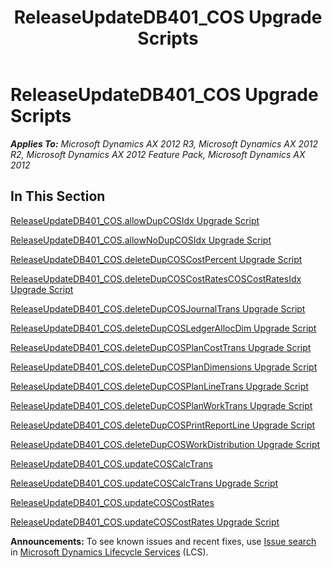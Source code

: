 ﻿---
title: ReleaseUpdateDB401_COS Upgrade Scripts
TOCTitle: ReleaseUpdateDB401_COS Upgrade Scripts
ms:assetid: d2437c46-5b2f-45a8-be00-4315132c7eb3
ms:mtpsurl: https://msdn.microsoft.com/en-us/library/JJ686952(v=AX.60)
ms:contentKeyID: 49711402
ms.date: 05/18/2015
mtps_version: v=AX.60
---

# ReleaseUpdateDB401\_COS Upgrade Scripts 


_**Applies To:** Microsoft Dynamics AX 2012 R3, Microsoft Dynamics AX 2012 R2, Microsoft Dynamics AX 2012 Feature Pack, Microsoft Dynamics AX 2012_

## In This Section

[ReleaseUpdateDB401\_COS.allowDupCOSIdx Upgrade Script](releaseupdatedb401-cos-allowdupcosidx-upgrade-script.md)

[ReleaseUpdateDB401\_COS.allowNoDupCOSIdx Upgrade Script](releaseupdatedb401-cos-allownodupcosidx-upgrade-script.md)

[ReleaseUpdateDB401\_COS.deleteDupCOSCostPercent Upgrade Script](releaseupdatedb401-cos-deletedupcoscostpercent-upgrade-script.md)

[ReleaseUpdateDB401\_COS.deleteDupCOSCostRatesCOSCostRatesIdx Upgrade Script](releaseupdatedb401-cos-deletedupcoscostratescoscostratesidx-upgrade-script.md)

[ReleaseUpdateDB401\_COS.deleteDupCOSJournalTrans Upgrade Script](releaseupdatedb401-cos-deletedupcosjournaltrans-upgrade-script.md)

[ReleaseUpdateDB401\_COS.deleteDupCOSLedgerAllocDim Upgrade Script](releaseupdatedb401-cos-deletedupcosledgerallocdim-upgrade-script.md)

[ReleaseUpdateDB401\_COS.deleteDupCOSPlanCostTrans Upgrade Script](releaseupdatedb401-cos-deletedupcosplancosttrans-upgrade-script.md)

[ReleaseUpdateDB401\_COS.deleteDupCOSPlanDimensions Upgrade Script](releaseupdatedb401-cos-deletedupcosplandimensions-upgrade-script.md)

[ReleaseUpdateDB401\_COS.deleteDupCOSPlanLineTrans Upgrade Script](releaseupdatedb401-cos-deletedupcosplanlinetrans-upgrade-script.md)

[ReleaseUpdateDB401\_COS.deleteDupCOSPlanWorkTrans Upgrade Script](releaseupdatedb401-cos-deletedupcosplanworktrans-upgrade-script.md)

[ReleaseUpdateDB401\_COS.deleteDupCOSPrintReportLine Upgrade Script](releaseupdatedb401-cos-deletedupcosprintreportline-upgrade-script.md)

[ReleaseUpdateDB401\_COS.deleteDupCOSWorkDistribution Upgrade Script](releaseupdatedb401-cos-deletedupcosworkdistribution-upgrade-script.md)

[ReleaseUpdateDB401\_COS.updateCOSCalcTrans](releaseupdatedb401-cos-updatecoscalctrans.md)

[ReleaseUpdateDB401\_COS.updateCOSCalcTrans Upgrade Script](releaseupdatedb401-cos-updatecoscalctrans-upgrade-script.md)

[ReleaseUpdateDB401\_COS.updateCOSCostRates](releaseupdatedb401-cos-updatecoscostrates.md)

[ReleaseUpdateDB401\_COS.updateCOSCostRates Upgrade Script](releaseupdatedb401-cos-updatecoscostrates-upgrade-script.md)

  
**Announcements:** To see known issues and recent fixes, use [Issue search](http://go.microsoft.com/fwlink/?linkid=389258) in [Microsoft Dynamics Lifecycle Services](http://go.microsoft.com/fwlink/?linkid=306505) (LCS).

